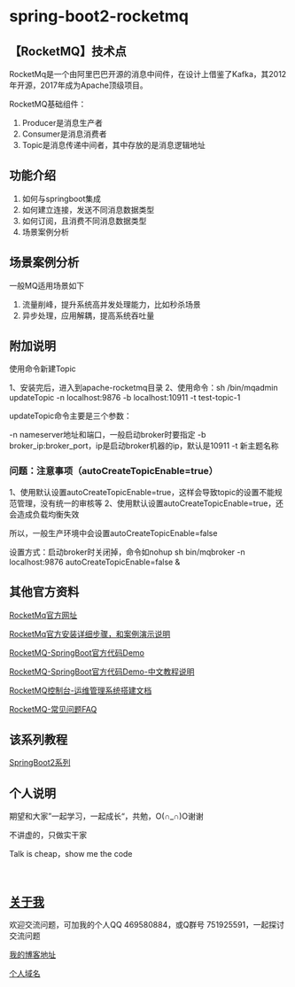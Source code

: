 # spring-boot2-rocketmq

## 【RocketMQ】技术点

RocketMq是一个由阿里巴巴开源的消息中间件，在设计上借鉴了Kafka，其2012年开源，2017年成为Apache顶级项目。

RocketMQ基础组件：

1. Producer是消息生产者
2. Consumer是消息消费者
3. Topic是消息传递中间者，其中存放的是消息逻辑地址

## 功能介绍

1. 如何与springboot集成
2. 如何建立连接，发送不同消息数据类型
3. 如何订阅，且消费不同消息数据类型
4. 场景案例分析

## 场景案例分析

一般MQ适用场景如下

1. 流量削峰，提升系统高并发处理能力，比如秒杀场景
2. 异步处理，应用解耦，提高系统吞吐量

## 附加说明

使用命令新建Topic

1、安装完后，进入到apache-rocketmq目录
2、使用命令：sh /bin/mqadmin updateTopic -n localhost:9876 -b localhost:10911 -t test-topic-1

updateTopic命令主要是三个参数：

-n nameserver地址和端口，一般启动broker时要指定
-b broker_ip:broker_port，ip是启动broker机器的ip，默认是10911
-t 新主题名称

### 问题：注意事项（autoCreateTopicEnable=true）

1、使用默认设置autoCreateTopicEnable=true，这样会导致topic的设置不能规范管理，没有统一的审核等
2、使用默认设置autoCreateTopicEnable=true，还会造成负载均衡失效

所以，一般生产环境中会设置autoCreateTopicEnable=false

设置方式：启动broker时关闭掉，命令如nohup sh bin/mqbroker -n localhost:9876 autoCreateTopicEnable=false &

## 其他官方资料

[RocketMq官方网址](http://rocketmq.apache.org/)

[RocketMq官方安装详细步骤，和案例演示说明](http://rocketmq.apache.org/docs/quick-start/)

[RocketMQ-SpringBoot官方代码Demo](https://github.com/hemin1003/rocketmq-spring)

[RocketMQ-SpringBoot官方代码Demo-中文教程说明](https://github.com/hemin1003/rocketmq-spring/blob/master/README_zh_CN.md)

[RocketMQ控制台-运维管理系统搭建文档](https://github.com/apache/rocketmq-externals/blob/master/rocketmq-console/doc/1_0_0/UserGuide_CN.md)

[RocketMQ-常见问题FAQ](https://github.com/hemin1003/rocketmq-spring/blob/master/README_zh_CN.md)


## 该系列教程

[SpringBoot2系列](https://blog.csdn.net/hemin1003/article/category/8948532)


## 个人说明

期望和大家”一起学习，一起成长“，共勉，O(∩_∩)O谢谢

不讲虚的，只做实干家

Talk is cheap，show me the code

<br/>


## [关于我](http://heminit.com/about/)

欢迎交流问题，可加我的个人QQ 469580884，或Q群号 751925591，一起探讨交流问题

[我的博客地址](http://blog.csdn.net/hemin1003)

[个人域名](http://heminit.com)

